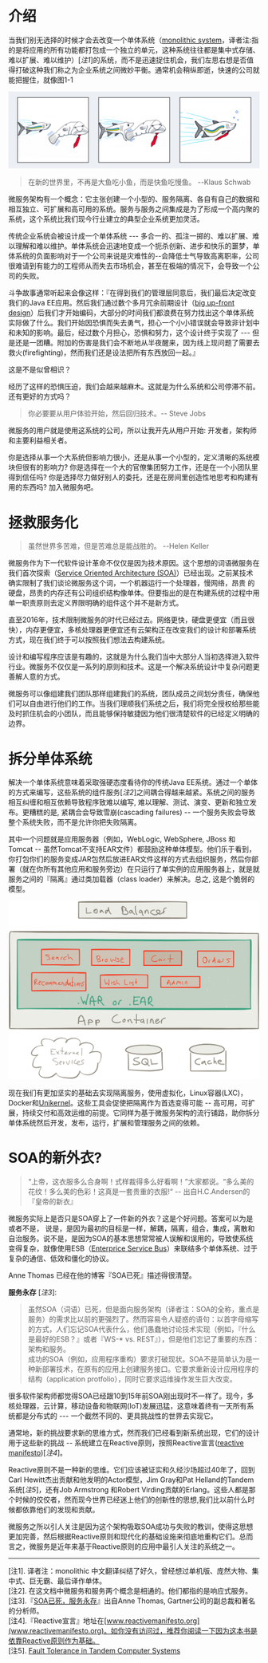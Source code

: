 介绍
=============================

当我们别无选择的时候才会去改变一个单体系统（[monolithic system](https://en.wikipedia.org/wiki/Monolithic_application)，译者注:指的是将应用的所有功能都打包成一个独立的单元，这种系统往往都是集中式存储、难以扩展、难以维护）[*注1*]的系统，而不是迅速捉住机会，我们左思右想是否值得打破这种我们称之为企业系统之间微妙平衡。通常机会稍纵即逝，快速的公司就能把握住，就像图1-1

![](images/slow_fast_fish.png)

> 在新的世界里，不再是大鱼吃小鱼，而是快鱼吃慢鱼。 --Klaus Schwab

微服务架构有一个概念：它主张创建一个小型的、服务隔离、各自有自己的数据和相互独立、可扩展和高可用的系统。服务与服务之间集成是为了形成一个高内聚的系统，这个系统比我们现今行业建立的典型企业系统更加灵活。

传统企业系统会被设计成一个单体系统 --- 多合一的、孤注一掷的、难以扩展、难以理解和难以维护。单体系统会迅速地变成一个扼杀创新、进步和快乐的噩梦，单体系统的负面影响对于一个公司来说是灾难性的--会降低士气导致高离职率，公司很难请到有能力的工程师从而失去市场机会，甚至在极端的情况下，会导致一个公司的失败。

斗争故事通常听起来会像这样：『在得到我们的管理层同意后，我们最后决定改变我们的Java EE应用。然后我们通过数个多月冗余前期设计（[big up-front design](http://www.agilemodeling.com/essays/bmuf.htm)）后我们才开始编码，大部分的时间我们都浪费在努力找出这个单体系统实际做了什么。我们开始因恐惧而失去勇气，担心一个小小错误就会导致非计划中和未知的影响。最后，经过数个月担心，恐惧和努力，这个设计终于实现了 ---  但是还是一团糟。附加的伤害是我们会不断地从半夜醒来，因为线上现问题了需要去救火(firefighting)，然而我们还是设法把所有东西放回一起。』

这是不是似曾相识？

经历了这样的恐惧压迫，我们会越来越麻木。这就是为什么系统和公司停滞不前。还有更好的方式吗？

> 你必要要从用户体验开始，然后回归技术。-- Steve Jobs

微服务的用户就是使用这系统的公司，所以让我开先从用户开始: 开发者，架构师和主要利益相关者。

你是选择从事一个大系统但影响力很小，还是从事一个小型的，定义清晰的系统模块但很有的影响力? 你是选择在一个大的官僚集团努力工作，还是在一个小团队里得到信任吗? 你是选择尽力做好别人的委托，还是在房间里创造性地思考和构建有用的东西吗? 加入微服务吧。

拯救服务化
=============================

> 虽然世界多苦难，但是苦难总是能战胜的。 --Helen Keller

微服务作为下一代软件设计革命不仅仅是因为技术原因。这个思想的词语微服务在我们首次探索（[Service Oriented Architecture (SOA)](https://en.wikipedia.org/wiki/Service-oriented_architecture)）已经出现。之前某技术确实限制了我们谈论微服务这个词，一个机器运行一个处理器，慢网络，昂贵
的硬盘，昂贵的内存还有公司组织结构像单体。但要指出的是在构建系统的过程中用单一职责原则去定义界限明确的组件这个并不是新方式。

直至2016年，技术限制微服务的时代已经过去。网络更快，硬盘更便宜（而且很快），内存更便宜，多核处理器更便宜还有云架构正在改变我们的设计和部署系统方式，现在我们终于可以按照我们想法去构建系统。

设计和编写程序应该是有趣的，这就是为什么我们当中大部分人当初选择进入软件行业。微服务不仅仅是一系列的原则和技术。这是一个解决系统设计中复杂问题更善解人意的方式。

微服务可以像组建我们团队那样组建我们的系统，团队成员之间划分责任，确保他们可以自由进行他们的工作。当我们理顺我们系统之后，我们将完全授权给那些能及时抓住机会的小团队，而且能够保持敏捷因为他们很清楚软件的已经定义明确的边界。

拆分单体系统
=============================

解决一个单体系统意味着采取强硬态度看待你的传统Java EE系统。通过一个单体的方式来编写，这些系统的组件服务[*注2*]之间耦合得越来越紧。系统之间的服务相互纠缠和相互依赖导致程序致难以编写, 难以理解、测试、演变、更新和独立发布。更糟糕的是, 紧耦合会导致雪崩(cascading failures) -- 一个服务失败会导致整个系统失败，而不是允许你把失败隔离。 

其中一个问题就是应用服务器（例如，WebLogic, WebSphere, JBoss 和 Tomcat -- 虽然Tomcat不支持EAR文件）都鼓励这种单体模型。他们乐于看到，你打包你们的服务变成JAR包然后放进EAR文件这样的方式去组织服务，然后你部署（就在你所有其他应用和服务旁边）在只运行了单实例的应用服务器上，就是就服务之间的『隔离』通过类加载器（class loader）来解决。总之, 这是个脆弱的模型。

![](images/ClassicJ2eeAPP.png)

现在我们有更加坚实的基础去实现隔离服务，使用虚拟化，Linux容器(LXC)，Docker和[Unikernel](http://unikernel.org)。这些工具会促使把隔离作为首选变得可能 -- 高可用，可扩展，持续交付和高效运维的前提。它同样为基于微服务架构的流行铺路，助你拆分单体系统然后开发，发布，运行，扩展和管理服务之间的依赖。

SOA的新外衣?
==============================

> “上帝，这衣服多么合身啊！式样裁得多么好看啊！”大家都说。“多么美的花纹！多么美的色彩！这真是一套贵重的衣服!“ -- 出自H.C.Andersen的『皇帝的新衣』

微服务实际上是否只是SOA穿上了一件新的外衣？这是个好问题。答案可以为是或者不是， 说是，是因为最初的目标是一样，解耦，隔离，组合，集成，离散和自治服务。说不是，是因为SOA的基本思想常常被人误解和误用的，导致使系统变得复杂，就像使用ESB（[Enterprice Service Bus](https://en.wikipedia.org/wiki/Enterprise_service_bus)）来联结多个单体系统、过于复杂的通信、低效和僵化的协议。

Anne Thomas 已经在他的博客『SOA已死』描述得很清楚。    

**服务永存** [*注3*]: 

> 虽然SOA（词语）已死，但是面向服务架构（译者注：SOA的全称，重点是服务）的需求比以前的更强烈了。然而容易令人疑惑的语句：以首字母缩写的方式，人们忘记SOA代表什么，他们愚蠢地讨论技术实现（例如，『什么是最好的ESB？』或者『WS-* vs. REST』），但是他们忘记了重要的东西：架构和服务。    
成功的SOA（例如，应用程序重构）要求打破现状。SOA不是简单认为是一种新部署技术，在原有的应用上创建服务接口。它要求重新设计应用程序的结构（application protfolio），同时它要求运维操作发生巨大改变。

很多软件架构师都觉得SOA已经跟10到15年前SOA刚出现时不一样了。现今，多核处理器，云计算，移动设备和物联网(IoT)发展迅猛，这意味着终有一天所有系统都是分布式的 --- 一个截然不同的、更具挑战性的世界去实现它。

通常地，新的挑战要求新的思维方式，然而我们已经看到新系统出现，它们的设计用于这些新的挑战 -- 系统建立在Reactive原则，按照Reactive宣言([reactive manifesto](http://www.reactivemanifesto.org))[*注4*]。

Reactive原则不是一种新的思维。它们应该被证实和久经沙场超过40年了，回到Carl Hewitt杰出贡献和他发明的Actor模型，Jim Gray和Pat Helland的Tandem系统[*注5*]，还有Job Armstrong 和Robert Virding贡献的Erlang。这些人都是那个时候的佼佼者，然而现今世界已经迷上他们的创新性的思想,我们比以前什么时候都依靠他们的发现和贡献。

微服务之所以引人关注是因为这个架构吸取SOA成功与失败的教训，使得这思想更加完善，然后根据Reactive原则和现代化的基础设施来彻底地重构它们。总而言之，微服务是近年来基于Reactive原则的应用中最引人关注的系统之一。

-----------------------------------------------------

[注1]. 译者注：monolithic 中文翻译纠结了好久，曾经想过单机版、庞然大物、集中式、巨无霸、最后译作单体。     
[注2]. 在这文档中微服务和服务两个概念是相通的。他们都指的是响应式服务。     
[注3].『[SOA已死，服务永存](http://apsblog.burtongroup.com/2009/01/soa-is-dead-long-live-services.html)』出自Anne Thomas, Gartner公司的副总裁和著名的分析师。    
[注4].『Reactive宣言』地址在[www.reactivemanifesto.org](www.reactivemanifesto.org)。如你没有访问过，推荐你阅读一下因为这本书是依靠Reactive原则作为基础。    
[注5]. [Fault Tolerance in Tandem Computer Systems](http://www.hpl.hp.com/techreports/tandem/TR-86.2.pdf)
